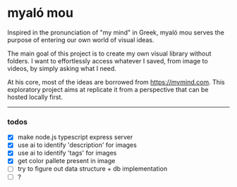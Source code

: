 # myaló mou

Inspired in the pronunciation of "my mind" in Greek, myaló mou serves the purpose of entering our own world of visual ideas.

The main goal of this project is to create my own visual library without folders. I want to effortlessly access whatever I saved, from image to videos, by simply asking what I need.

At his core, most of the ideas are borrowed from https://mymind.com. This exploratory project aims at replicate it from a perspective that can be hosted locally first.

---
### todos

- [x] make node.js typescript express server
- [x] use ai to identify 'description' for images
- [x] use ai to identify 'tags' for images
- [x] get color pallete present in image
- [ ] try to figure out data structure + db implementation
- [ ] ?